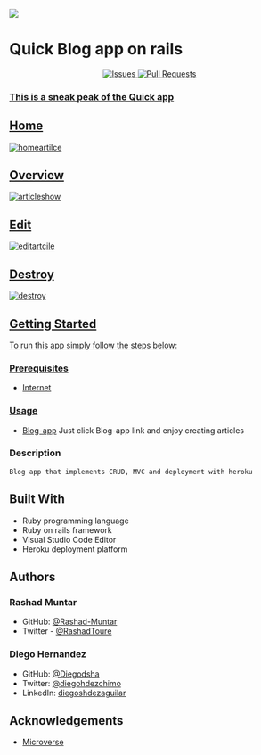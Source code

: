 ![](https://img.shields.io/badge/Microverse-blueviolet)

# Quick Blog app on rails

<p align="center">
    <a href="https://github.com/Diegodsha/Blog-app/issues">
    <img src="https://img.shields.io/github/issues-raw/Diegodsha/Blog-app?style=for-the-badge"
         alt="Issues">
     <a href="https://github.com/Diegodsha/Blog-app/pulls">
    <img src="https://img.shields.io/github/issues-pr/Diegodsha/Blog-app?style=for-the-badge"
         alt="Pull Requests">
</p>

### This is a sneak peak of the Quick app

## Home

![homeartilce](https://user-images.githubusercontent.com/70416006/111890486-53043980-89af-11eb-8d1d-0b93fba582a3.png)

## Overview

![articleshow](https://user-images.githubusercontent.com/70416006/111890499-7b8c3380-89af-11eb-8985-64cd4b4f4161.png)

## Edit

![editartcile](https://user-images.githubusercontent.com/70416006/111890488-5697c080-89af-11eb-8485-d87b89a46960.png)

## Destroy

![destroy](https://user-images.githubusercontent.com/70416006/111890487-54cdfd00-89af-11eb-9854-893714962459.png)

## Getting Started

To run this app simply follow the steps below:

### Prerequisites

- Internet

### Usage

- [Blog-app]('https://awesomeblog12.herokuapp.com/articles') Just click Blog-app link and enjoy creating articles

### Description

    Blog app that implements CRUD, MVC and deployment with heroku

## Built With

- Ruby programming language
- Ruby on rails framework
- Visual Studio Code Editor
- Heroku deployment platform

## Authors

### Rashad Muntar

- GitHub: [@Rashad-Muntar](https://github.com/Rashad-Muntar)
- Twitter - [@RashadToure](https://twitter.com/RashadToure)

### Diego Hernandez

- GitHub: [@Diegodsha](https://github.com/Diegodsha)
- Twitter: [@diegohdezchimo](https://twitter.com/diegohdezchimo)
- LinkedIn: [diegoshdezaguilar](https://www.linkedin.com/in/diegoshdezaguilar/)

## Acknowledgements

- [Microverse](https://www.microverse.org)
